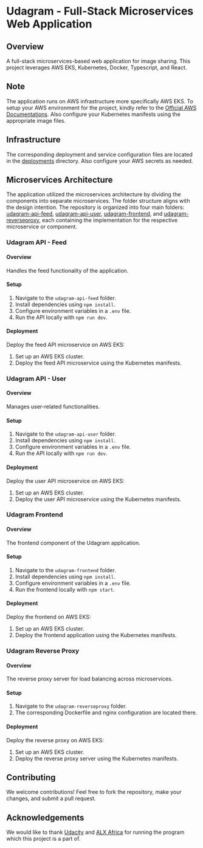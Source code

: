 # Udagram - Full-Stack Microservices Web Application

## Overview
A full-stack microservices-based web application for image sharing. This project leverages AWS EKS, Kubernetes, Docker, Typescript, and React.

## Note
The application runs on AWS infrastructure more specifically AWS EKS. To setup your AWS environment for the project, kindly refer to the [Official AWS Documentations](https://docs.aws.amazon.com/eks/latest/userguide/getting-started.html). Also configure your Kubernetes manifests using the appropriate image files.

## Infrastructure
The corresponding deployment and service configuration files are located in the [deployments](./deploy) directory. Also configure your AWS secrets as needed.

## Microservices Architecture

The application utilized the microservices architecture by dividing the components into separate microservices. The folder structure aligns with the design intention.
The repository is organized into four main folders: [udagram-api-feed](./udagram-api-feed), [udagram-api-user](./udagram-api-user), [udagram-frontend](./udagram-api-user), and [udagram-reverseproxy](./udagram-reverseproxy), each containing the implementation for the respective microservice or component.

### Udagram API - Feed

#### Overview
Handles the feed functionality of the application.

#### Setup
1. Navigate to the `udagram-api-feed` folder.
2. Install dependencies using `npm install`.
3. Configure environment variables in a `.env` file.
4. Run the API locally with `npm run dev`.

#### Deployment
Deploy the feed API microservice on AWS EKS:
1. Set up an AWS EKS cluster.
2. Deploy the feed API microservice using the Kubernetes manifests.

### Udagram API - User

#### Overview
Manages user-related functionalities.

#### Setup
1. Navigate to the `udagram-api-user` folder.
2. Install dependencies using `npm install`.
3. Configure environment variables in a `.env` file.
4. Run the API locally with `npm run dev`.

#### Deployment
Deploy the user API microservice on AWS EKS:
1. Set up an AWS EKS cluster.
2. Deploy the user API microservice using the Kubernetes manifests.

### Udagram Frontend

#### Overview
The frontend component of the Udagram application.

#### Setup
1. Navigate to the `udagram-frontend` folder.
2. Install dependencies using `npm install`.
3. Configure environment variables in a `.env` file.
4. Run the frontend locally with `npm start`.

#### Deployment
Deploy the frontend on AWS EKS:
1. Set up an AWS EKS cluster.
2. Deploy the frontend application using the Kubernetes manifests.

### Udagram Reverse Proxy

#### Overview
The reverse proxy server for load balancing across microservices.

#### Setup
1. Navigate to the `udagram-reverseproxy` folder.
2. The corresponding Dockerfile and nginx configuration are located there.

#### Deployment
Deploy the reverse proxy on AWS EKS:
1. Set up an AWS EKS cluster.
2. Deploy the reverse proxy server using the Kubernetes manifests.

## Contributing
We welcome contributions! Feel free to fork the repository, make your changes, and submit a pull request.

## Acknowledgements
We would like to thank [Udacity](https://udacity.com) and [ALX Africa](https://www.alxafrica.com/) for running the program which this project is a part of.
